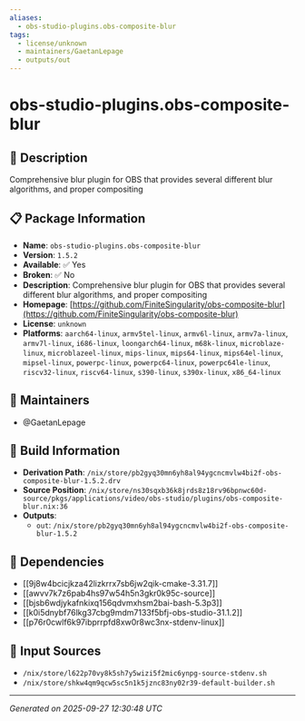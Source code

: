 ```yaml
---
aliases:
  - obs-studio-plugins.obs-composite-blur
tags:
  - license/unknown
  - maintainers/GaetanLepage
  - outputs/out
---
```


# obs-studio-plugins.obs-composite-blur

## 📝 Description

Comprehensive blur plugin for OBS that provides several different blur algorithms, and proper compositing

## 📋 Package Information

- **Name**: `obs-studio-plugins.obs-composite-blur`
- **Version**: `1.5.2`
- **Available**: ✅ Yes
- **Broken**: ✅ No
- **Description**: Comprehensive blur plugin for OBS that provides several different blur algorithms, and proper compositing
- **Homepage**: [https://github.com/FiniteSingularity/obs-composite-blur](https://github.com/FiniteSingularity/obs-composite-blur)
- **License**: `unknown`
- **Platforms**: `aarch64-linux`, `armv5tel-linux`, `armv6l-linux`, `armv7a-linux`, `armv7l-linux`, `i686-linux`, `loongarch64-linux`, `m68k-linux`, `microblaze-linux`, `microblazeel-linux`, `mips-linux`, `mips64-linux`, `mips64el-linux`, `mipsel-linux`, `powerpc-linux`, `powerpc64-linux`, `powerpc64le-linux`, `riscv32-linux`, `riscv64-linux`, `s390-linux`, `s390x-linux`, `x86_64-linux`
## 👥 Maintainers

- @GaetanLepage


## 🔧 Build Information

- **Derivation Path**: `/nix/store/pb2gyq30mn6yh8al94ygcncmvlw4bi2f-obs-composite-blur-1.5.2.drv`
- **Source Position**: `/nix/store/ns30sqxb36k8jrds8z18rv96bpnwc60d-source/pkgs/applications/video/obs-studio/plugins/obs-composite-blur.nix:36`
- **Outputs**:
  - `out`:  `/nix/store/pb2gyq30mn6yh8al94ygcncmvlw4bi2f-obs-composite-blur-1.5.2`

## 🔗 Dependencies

- [[9j8w4bcicjkza42lizkrrx7sb6jw2qik-cmake-3.31.7]]
- [[awvv7k7z6pab4hs97w54h5n3gkr0k95c-source]]
- [[bjsb6wdjykafnkixq156qdvmxhsm2bai-bash-5.3p3]]
- [[k0i5dnybf76lkg37cbg9mdm7133f5bfj-obs-studio-31.1.2]]
- [[p76r0cwlf6k97ibprrpfd8xw0r8wc3nx-stdenv-linux]]

## 📁 Input Sources

- `/nix/store/l622p70vy8k5sh7y5wizi5f2mic6ynpg-source-stdenv.sh`
- `/nix/store/shkw4qm9qcw5sc5n1k5jznc83ny02r39-default-builder.sh`

---
*Generated on 2025-09-27 12:30:48 UTC*

